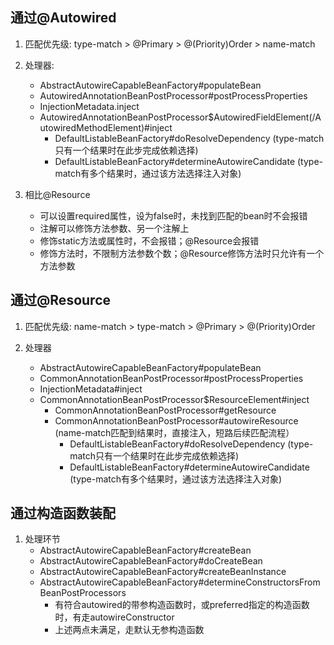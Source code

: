 ## 通过@Autowired

1. 匹配优先级: type-match > @Primary > @(Priority)Order > name-match

2. 处理器:

   - AbstractAutowireCapableBeanFactory#populateBean
   - AutowiredAnnotationBeanPostProcessor#postProcessProperties
   - InjectionMetadata.inject
   - AutowiredAnnotationBeanPostProcessor$AutowiredFieldElement(/AutowiredMethodElement)#inject
       - DefaultListableBeanFactory#doResolveDependency (type-match只有一个结果时在此步完成依赖选择)
       - DefaultListableBeanFactory#determineAutowireCandidate (type-match有多个结果时，通过该方法选择注入对象)

3. 相比@Resource

    - 可以设置required属性，设为false时，未找到匹配的bean时不会报错
    - 注解可以修饰方法参数、另一个注解上
    - 修饰static方法或属性时，不会报错；@Resource会报错
    - 修饰方法时，不限制方法参数个数；@Resource修饰方法时只允许有一个方法参数

## 通过@Resource

1. 匹配优先级: name-match > type-match > @Primary > @(Priority)Order

2. 处理器

   - AbstractAutowireCapableBeanFactory#populateBean
   - CommonAnnotationBeanPostProcessor#postProcessProperties
   - InjectionMetadata#inject
   - CommonAnnotationBeanPostProcessor$ResourceElement#inject
       - CommonAnnotationBeanPostProcessor#getResource
       - CommonAnnotationBeanPostProcessor#autowireResource (name-match匹配到结果时，直接注入，短路后续匹配流程）
         - DefaultListableBeanFactory#doResolveDependency (type-match只有一个结果时在此步完成依赖选择)
         - DefaultListableBeanFactory#determineAutowireCandidate (type-match有多个结果时，通过该方法选择注入对象)

## 通过构造函数装配

1. 处理环节
    - AbstractAutowireCapableBeanFactory#createBean
    - AbstractAutowireCapableBeanFactory#doCreateBean
    - AbstractAutowireCapableBeanFactory#createBeanInstance
    - AbstractAutowireCapableBeanFactory#determineConstructorsFromBeanPostProcessors
        - 有符合autowired的带参构造函数时，或preferred指定的构造函数时，有走autowireConstructor
        - 上述两点未满足，走默认无参构造函数